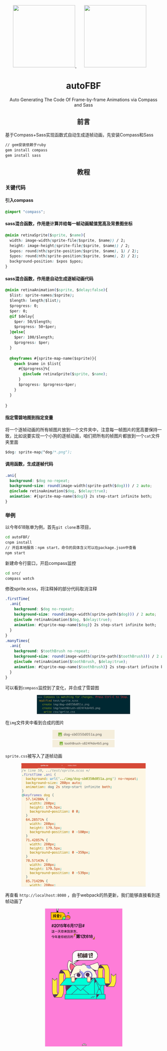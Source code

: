 <div align="center">
	<a href="https://github.com/Compass/compass">
		<img width="200" height="200"
		  src="https://worldvectorlogo.com/logos/compass.svg">
	</a>
  	<a href="https://github.com/sass/sass">
    	<img width="200" height="200" vspace="" hspace="25"
      		src="https://worldvectorlogo.com/logos/sass.svg">
  	</a>
  	<h1>autoFBF</h1>
  	<p>Auto Generating The Code Of Frame-by-frame Animations via Compass and Sass<p>
</div>

<h2 align="center">前言</h2>

基于Compass+Sass实现函数式自动生成逐帧动画，先安装Compass和Sass
```bash
// gem安装依赖于ruby
gem install compass
gem install sass
```
<h2 align="center">教程</h2>

### 关键代码

#### 引入compass
```css
@import "compass";
```

#### sass混合函数，作用是计算并给每一帧动画赋值宽高及背景图坐标
```css
@mixin retinaSprite($sprite, $name){
  width: image-width(sprite-file($sprite, $name)) / 2;
  height: image-height(sprite-file($sprite, $name)) / 2;
  $xpos: round(nth(sprite-position($sprite, $name), 1) / 2);
  $ypos: round(nth(sprite-position($sprite, $name), 2) / 2);
  background-position: $xpos $ypos;
}
```

#### sass混合函数，作用是自动生成逐帧动画代码
```css
@mixin retinaAnimation($sprite, $delay:false){
  $list: sprite-names($sprite);
  $length: length($list);
  $progress: 0;
  $per: 0;
  @if $delay{
    $per: 50/$length;
    $progress: 50+$per;
  }@else{
    $per: 100/$length;
    $progress: $per;
  }
	
  @keyframes #{sprite-map-name($sprite)}{
    @each $name in $list{
      #{$progress}%{
        @include retinaSprite($sprite, $name);
      }
      $progress: $progress+$per;
    }
  }
	
}
```

#### 指定雪碧地图到指定变量

将一个逐帧动画的所有帧图片放到一个文件夹中，注意每一帧图片的宽高要保持一致，比如说要实现一个小狗的逐帧动画，咱们把所有的帧图片都放到一个`cat`文件夹里面
```css
$dog: sprite-map("dog/*.png");
```

#### 调用函数，生成逐帧代码
```css
.ani{
  background: $dog no-repeat;
  background-size: round(image-width(sprite-path($dog))) / 2 auto;
  @include retinaAnimation($dog, $delay:true);
  animation: #{sprite-map-name($dog)} 2s step-start infinite both;
}
```
### 举例

以今年618账单为例，首先`git clone`本项目，
```bash
cd autoFBF/
cnpm install
// 开启本地服务：npm start，命令的具体含义可以在package.json中查看
npm start
```
新建命令行窗口，开启compass监控
```bash
cd src/
compass watch
```
修改sprite.scss，将注释掉的部分代码取消注释
```css
.firstTime{
  .ani{
    background: $dog no-repeat;
    background-size: round(image-width(sprite-path($dog))) / 2 auto;
    @include retinaAnimation($dog, $delay:true);
    animation: #{sprite-map-name($dog)} 2s step-start infinite both;
  }
}
.manyTimes{
  .ani{
    background: $toothBrush no-repeat;
    background-size: round(image-width(sprite-path($toothBrush))) / 2 auto;
    @include retinaAnimation($toothBrush, $delay:true);
    animation: #{sprite-map-name($toothBrush)} 2s step-start infinite both;
  }
}
```
可以看到`compass`监控到了变化，并合成了雪碧图
<div align="center">
	<img src="./demo-img/compassResult.jpg" width="300">
</div>

在`img`文件夹中看到合成的图片
<div align="center"><img src="./demo-img/sprite1.jpg" width="200"></div>
<div align="center"><img src="./demo-img/sprite2.png" width="200"></div>

`sprite.css`被写入了逐帧动画
<div align="center"><img src="./demo-img/spriteResult.jpg" width="400"></div>

再查看 `http://localhost:8080` ，由于webpack的热更新，我们能够直接看到逐帧动画了
<div align="center"><img src="./demo-img/success.gif" width="250"></div>